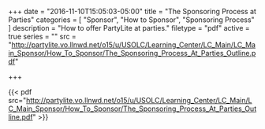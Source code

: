 +++
date = "2016-11-10T15:05:03-05:00"
title = "The Sponsoring Process at Parties"
categories = [
  "Sponsor",
  "How to Sponsor",
  "Sponsoring Process"
]
description = "How to offer PartyLite at parties."
filetype = "pdf"
active = true
series = ""
src = "http://partylite.vo.llnwd.net/o15/u/USOLC/Learning_Center/LC_Main/LC_Main_Sponsor/How_To_Sponsor/The_Sponsoring_Process_At_Parties_Outline.pdf"

+++

{{< pdf src="http://partylite.vo.llnwd.net/o15/u/USOLC/Learning_Center/LC_Main/LC_Main_Sponsor/How_To_Sponsor/The_Sponsoring_Process_At_Parties_Outline.pdf" >}}
